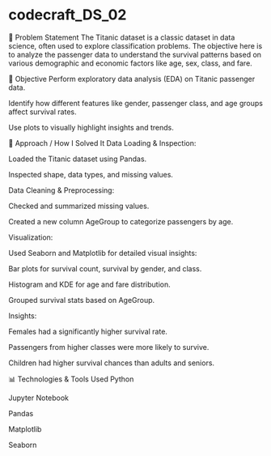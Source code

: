 # codecraft_DS_02

📌 Problem Statement
The Titanic dataset is a classic dataset in data science, often used to explore classification problems. The objective here is to analyze the passenger data to understand the survival patterns based on various demographic and economic factors like age, sex, class, and fare.

🎯 Objective
Perform exploratory data analysis (EDA) on Titanic passenger data.

Identify how different features like gender, passenger class, and age groups affect survival rates.

Use plots to visually highlight insights and trends.

🧠 Approach / How I Solved It
Data Loading & Inspection:

Loaded the Titanic dataset using Pandas.

Inspected shape, data types, and missing values.

Data Cleaning & Preprocessing:

Checked and summarized missing values.

Created a new column AgeGroup to categorize passengers by age.

Visualization:

Used Seaborn and Matplotlib for detailed visual insights:

Bar plots for survival count, survival by gender, and class.

Histogram and KDE for age and fare distribution.

Grouped survival stats based on AgeGroup.

Insights:

Females had a significantly higher survival rate.

Passengers from higher classes were more likely to survive.

Children had higher survival chances than adults and seniors.

📊 Technologies & Tools Used
Python

Jupyter Notebook

Pandas

Matplotlib

Seaborn
